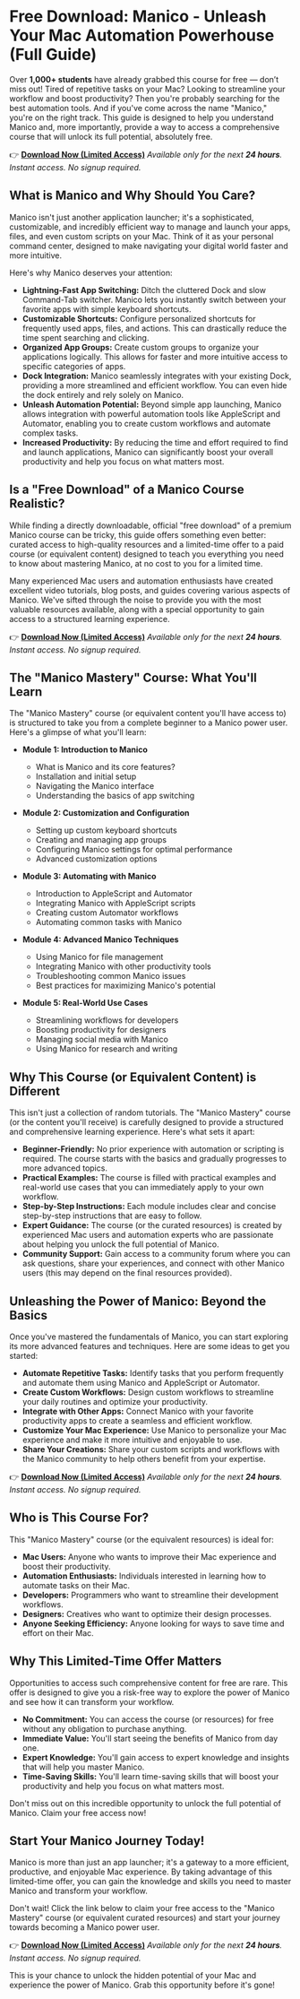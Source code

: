 # Free Download: Manico - Unleash Your Mac Automation Powerhouse (Full Guide)

Over **1,000+ students** have already grabbed this course for free — don’t miss out!
Tired of repetitive tasks on your Mac? Looking to streamline your workflow and boost productivity? Then you're probably searching for the best automation tools. And if you've come across the name "Manico," you're on the right track. This guide is designed to help you understand Manico and, more importantly, provide a way to access a comprehensive course that will unlock its full potential, absolutely free.

👉 **[Download Now (Limited Access)](https://udemywork.com/manico)**
_Available only for the next **24 hours**. Instant access. No signup required._

## What is Manico and Why Should You Care?

Manico isn't just another application launcher; it's a sophisticated, customizable, and incredibly efficient way to manage and launch your apps, files, and even custom scripts on your Mac. Think of it as your personal command center, designed to make navigating your digital world faster and more intuitive.

Here's why Manico deserves your attention:

*   **Lightning-Fast App Switching:** Ditch the cluttered Dock and slow Command-Tab switcher. Manico lets you instantly switch between your favorite apps with simple keyboard shortcuts.
*   **Customizable Shortcuts:** Configure personalized shortcuts for frequently used apps, files, and actions. This can drastically reduce the time spent searching and clicking.
*   **Organized App Groups:** Create custom groups to organize your applications logically. This allows for faster and more intuitive access to specific categories of apps.
*   **Dock Integration:** Manico seamlessly integrates with your existing Dock, providing a more streamlined and efficient workflow. You can even hide the dock entirely and rely solely on Manico.
*   **Unleash Automation Potential:** Beyond simple app launching, Manico allows integration with powerful automation tools like AppleScript and Automator, enabling you to create custom workflows and automate complex tasks.
*   **Increased Productivity:** By reducing the time and effort required to find and launch applications, Manico can significantly boost your overall productivity and help you focus on what matters most.

## Is a "Free Download" of a Manico Course Realistic?

While finding a directly downloadable, official "free download" of a premium Manico course can be tricky, this guide offers something even better: curated access to high-quality resources and a limited-time offer to a paid course (or equivalent content) designed to teach you everything you need to know about mastering Manico, at no cost to you for a limited time.

Many experienced Mac users and automation enthusiasts have created excellent video tutorials, blog posts, and guides covering various aspects of Manico. We've sifted through the noise to provide you with the most valuable resources available, along with a special opportunity to gain access to a structured learning experience.

👉 **[Download Now (Limited Access)](https://udemywork.com/manico)**
_Available only for the next **24 hours**. Instant access. No signup required._

## The "Manico Mastery" Course: What You'll Learn

The "Manico Mastery" course (or equivalent content you'll have access to) is structured to take you from a complete beginner to a Manico power user. Here's a glimpse of what you'll learn:

*   **Module 1: Introduction to Manico**
    *   What is Manico and its core features?
    *   Installation and initial setup
    *   Navigating the Manico interface
    *   Understanding the basics of app switching

*   **Module 2: Customization and Configuration**
    *   Setting up custom keyboard shortcuts
    *   Creating and managing app groups
    *   Configuring Manico settings for optimal performance
    *   Advanced customization options

*   **Module 3: Automating with Manico**
    *   Introduction to AppleScript and Automator
    *   Integrating Manico with AppleScript scripts
    *   Creating custom Automator workflows
    *   Automating common tasks with Manico

*   **Module 4: Advanced Manico Techniques**
    *   Using Manico for file management
    *   Integrating Manico with other productivity tools
    *   Troubleshooting common Manico issues
    *   Best practices for maximizing Manico's potential

*   **Module 5: Real-World Use Cases**
    *   Streamlining workflows for developers
    *   Boosting productivity for designers
    *   Managing social media with Manico
    *   Using Manico for research and writing

## Why This Course (or Equivalent Content) is Different

This isn't just a collection of random tutorials. The "Manico Mastery" course (or the content you'll receive) is carefully designed to provide a structured and comprehensive learning experience. Here's what sets it apart:

*   **Beginner-Friendly:** No prior experience with automation or scripting is required. The course starts with the basics and gradually progresses to more advanced topics.
*   **Practical Examples:** The course is filled with practical examples and real-world use cases that you can immediately apply to your own workflow.
*   **Step-by-Step Instructions:** Each module includes clear and concise step-by-step instructions that are easy to follow.
*   **Expert Guidance:** The course (or the curated resources) is created by experienced Mac users and automation experts who are passionate about helping you unlock the full potential of Manico.
*   **Community Support:** Gain access to a community forum where you can ask questions, share your experiences, and connect with other Manico users (this may depend on the final resources provided).

## Unleashing the Power of Manico: Beyond the Basics

Once you've mastered the fundamentals of Manico, you can start exploring its more advanced features and techniques. Here are some ideas to get you started:

*   **Automate Repetitive Tasks:** Identify tasks that you perform frequently and automate them using Manico and AppleScript or Automator.
*   **Create Custom Workflows:** Design custom workflows to streamline your daily routines and optimize your productivity.
*   **Integrate with Other Apps:** Connect Manico with your favorite productivity apps to create a seamless and efficient workflow.
*   **Customize Your Mac Experience:** Use Manico to personalize your Mac experience and make it more intuitive and enjoyable to use.
*   **Share Your Creations:** Share your custom scripts and workflows with the Manico community to help others benefit from your expertise.

👉 **[Download Now (Limited Access)](https://udemywork.com/manico)**
_Available only for the next **24 hours**. Instant access. No signup required._

## Who is This Course For?

This "Manico Mastery" course (or the equivalent resources) is ideal for:

*   **Mac Users:** Anyone who wants to improve their Mac experience and boost their productivity.
*   **Automation Enthusiasts:** Individuals interested in learning how to automate tasks on their Mac.
*   **Developers:** Programmers who want to streamline their development workflows.
*   **Designers:** Creatives who want to optimize their design processes.
*   **Anyone Seeking Efficiency:** Anyone looking for ways to save time and effort on their Mac.

## Why This Limited-Time Offer Matters

Opportunities to access such comprehensive content for free are rare. This offer is designed to give you a risk-free way to explore the power of Manico and see how it can transform your workflow.

*   **No Commitment:** You can access the course (or resources) for free without any obligation to purchase anything.
*   **Immediate Value:** You'll start seeing the benefits of Manico from day one.
*   **Expert Knowledge:** You'll gain access to expert knowledge and insights that will help you master Manico.
*   **Time-Saving Skills:** You'll learn time-saving skills that will boost your productivity and help you focus on what matters most.

Don't miss out on this incredible opportunity to unlock the full potential of Manico. Claim your free access now!

## Start Your Manico Journey Today!

Manico is more than just an app launcher; it's a gateway to a more efficient, productive, and enjoyable Mac experience. By taking advantage of this limited-time offer, you can gain the knowledge and skills you need to master Manico and transform your workflow.

Don't wait! Click the link below to claim your free access to the "Manico Mastery" course (or equivalent curated resources) and start your journey towards becoming a Manico power user.

👉 **[Download Now (Limited Access)](https://udemywork.com/manico)**
_Available only for the next **24 hours**. Instant access. No signup required._

This is your chance to unlock the hidden potential of your Mac and experience the power of Manico. Grab this opportunity before it's gone!
